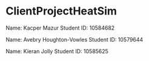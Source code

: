 # ClientProjectHeatSim


Name: Kacper Mazur Student ID: 10584682



Name: Avebry Houghton-Vowles Student ID: 10579644



Name: Kieran Jolly Student ID: 10585625
